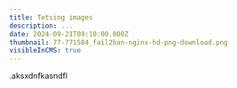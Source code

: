```yaml
---
title: Tetsing images
description: ...
date: 2024-09-21T09:10:00.000Z
thumbnail: 77-771584_fail2ban-nginx-hd-png-download.png
visibleInCMS: true
---
```

.aksxdnfkasndfl
